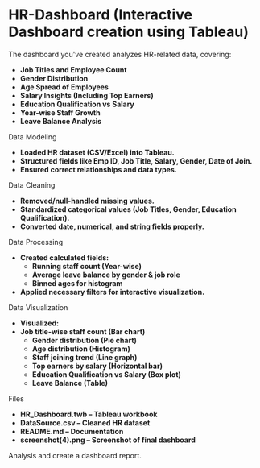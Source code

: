 # HR-Dashboard (Interactive Dashboard creation using Tableau)


The dashboard you've created analyzes HR-related data, covering:

- **Job Titles and Employee Count**
- **Gender Distribution**
- **Age Spread of Employees**
- **Salary Insights (Including Top Earners)**
- **Education Qualification vs Salary**
- **Year-wise Staff Growth**
- **Leave Balance Analysis**

Data Modeling

- **Loaded HR dataset (CSV/Excel) into Tableau.**
- **Structured fields like Emp ID, Job Title, Salary, Gender, Date of Join.**
- **Ensured correct relationships and data types.**

Data Cleaning

- **Removed/null-handled missing values.**
- **Standardized categorical values (Job Titles, Gender, Education Qualification).**
- **Converted date, numerical, and string fields properly.**

Data Processing

- **Created calculated fields:**
  - **Running staff count (Year-wise)**
  - **Average leave balance by gender & job role**
  - **Binned ages for histogram**
- **Applied necessary filters for interactive visualization.**

Data Visualization

- **Visualized:**
 - **Job title-wise staff count (Bar chart)**
    - **Gender distribution (Pie chart)**
    - **Age distribution (Histogram)**
    - **Staff joining trend (Line graph)**
    - **Top earners by salary (Horizontal bar)**
    - **Education Qualification vs Salary (Box plot)**
    - **Leave Balance (Table)**
  
Files

- **HR_Dashboard.twb – Tableau workbook**
- **DataSource.csv – Cleaned HR dataset**
- **README.md – Documentation**
- **screenshot(4).png – Screenshot of final dashboard**

Analysis and create a dashboard report.
